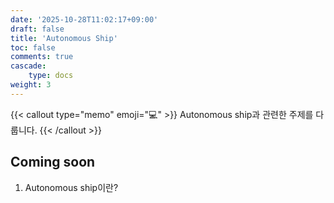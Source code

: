 ```yaml
---
date: '2025-10-28T11:02:17+09:00'
draft: false
title: 'Autonomous Ship'
toc: false
comments: true
cascade:
    type: docs
weight: 3
---
```


{{< callout type="memo" emoji="💻" >}}
Autonomous ship과 관련한 주제를 다룹니다.
{{< /callout >}}

## Coming soon
1. Autonomous ship이란?
